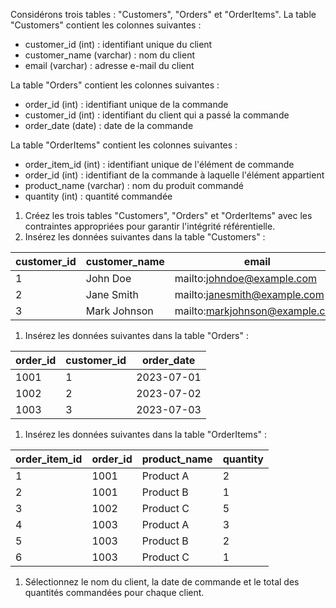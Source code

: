 Considérons trois tables : "Customers", "Orders" et "OrderItems". La table "Customers" contient les colonnes suivantes :

- customer_id (int) : identifiant unique du client
- customer_name (varchar) : nom du client
- email (varchar) : adresse e-mail du client

La table "Orders" contient les colonnes suivantes :

- order_id (int) : identifiant unique de la commande
- customer_id (int) : identifiant du client qui a passé la commande
- order_date (date) : date de la commande

La table "OrderItems" contient les colonnes suivantes :

- order_item_id (int) : identifiant unique de l'élément de commande
- order_id (int) : identifiant de la commande à laquelle l'élément appartient
- product_name (varchar) : nom du produit commandé
- quantity (int) : quantité commandée

1. Créez les trois tables "Customers", "Orders" et "OrderItems" avec les contraintes appropriées pour garantir l'intégrité référentielle.
2. Insérez les données suivantes dans la table "Customers" :

| customer_id | customer_name | email                          |
| ----------- | ------------- | ------------------------------ |
| 1           | John Doe      | mailto:johndoe@example.com     |
| 2           | Jane Smith    | mailto:janesmith@example.com   |
| 3           | Mark Johnson  | mailto:markjohnson@example.com |

1. Insérez les données suivantes dans la table "Orders" :

| order_id | customer_id | order_date |
| -------- | ----------- | ---------- |
| 1001     | 1           | 2023-07-01 |
| 1002     | 2           | 2023-07-02 |
| 1003     | 3           | 2023-07-03 |

1. Insérez les données suivantes dans la table "OrderItems" :

| order_item_id | order_id | product_name | quantity |
| ------------- | -------- | ------------ | -------- |
| 1             | 1001     | Product A    | 2        |
| 2             | 1001     | Product B    | 1        |
| 3             | 1002     | Product C    | 5        |
| 4             | 1003     | Product A    | 3        |
| 5             | 1003     | Product B    | 2        |
| 6             | 1003     | Product C    | 1        |

1. Sélectionnez le nom du client, la date de commande et le total des quantités commandées pour chaque client.
